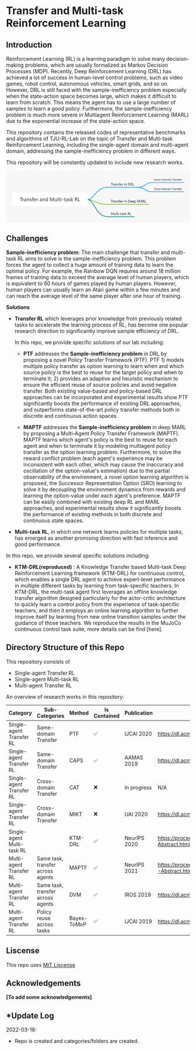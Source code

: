 # Transfer and Multi-task Reinforcement Learning

## Introduction

Reinforcement Learning (RL) is a learning paradigm to solve many decision-making problems, which are usually formalized as Markov Decision Processes (MDP). Recently, Deep Reinforcement Learning (DRL) has achieved a lot of success in human-level control problems, such as video games, robot control, autonomous vehicles, smart grids, and so on. However, DRL is still faced with the sample-inefficiency problem especially when the state-action space becomes large, which makes it difficult to learn from scratch. This means the agent has to use a large number of samples to learn a good policy. Furthermore, the sample-inefficiency problem is much more severe in Multiagent Reinforcement Learning (MARL) due to the exponential increase of the state-action space.  

This repository contains the released codes of representative benchmarks and algorithms of TJU-RL-Lab on the topic of Transfer and Multi-task Reinforcement Learning, including the single-agent domain and multi-agent domain, addressing the sample-inefficiency problem in different ways.

This repository will be constantly updated to include new research works.  

<p align="center"><img align="center" src="./assets/overview.png" alt="overview" style="zoom:60%;" /></p>

## Challenges 

**Sample-inefficiency problem**: The main challenge that transfer and multi-task RL aims to solve is the sample-inefficiency problem. This problem forces the agent to collect a huge amount of training data to learn the optimal policy. For example, the Rainbow DQN requires around 18 million frames of training data to exceed the average level of human players, which is equivalent to 60 hours of games played by human players. However, human players can usually learn an Atari game within a few minutes and can reach the average level of the same player after one hour of training. 

**Solutions**

- **Transfer RL** which leverages prior knowledge from previously related tasks to accelerate the learning process of RL, has become one popular research direction to significantly improve sample efficiency of DRL.  
  
  In this repo, we provide specific solutions of our lab including:
  * **PTF** addresses the **Sample-inefficiency problem** in DRL by proposing a novel Policy Transfer Framework (PTF). PTF 1) models multiple policy transfer as option learning to learn when and which source policy is the best to reuse for the target policy and when to terminate it; 2) provides an adaptive and heuristic mechanism to ensure the efficient reuse of source policies and avoid negative transfer. Both existing value-based and policy-based DRL approaches can be incorporated and experimental results show PTF significantly boosts the performance of existing DRL approaches, and outperforms state-of-the-art policy transfer methods both in discrete and continuous action spaces.

  * **MAPTF** addresses the **Sample-inefficiency problem** in deep MARL by proposing a Multi-Agent Policy Transfer Framework (MAPTF). MAPTF learns which agent's policy is the best to reuse for each agent and when to terminate it by modeling multiagent policy transfer as the option learning problem. Furthermore, to solve the reward conflict problem (each agent's experience may be inconsistent with each other, which may cause the inaccuracy and oscillation of the option-value's estimation) due to the partial observability of the environment, a novel option learning algorithm is proposed, the Successor Representation Option (SRO) learning to solve it by decoupling the environment dynamics from rewards and learning the option-value under each agent's preference. MAPTF can be easily combined with existing deep RL and MARL approaches, and experimental results show it significantly boosts the performance of existing methods in both discrete and continuous state spaces.


- **Multi-task RL**, in which one network learns policies for multiple tasks, has emerged as another promising direction with fast inference and good performance.

In this repo, we provide several specific solutions including:

* **KTM-DRL(reproduced)** : A Knowledge Transfer based Multi-task Deep Reinforcement Learning framework (KTM-DRL) for continuous control, which enables a single DRL agent to achieve expert-level performance in multiple different tasks by learning from task-specific teachers. In KTM-DRL, the multi-task agent first leverages an offline knowledge transfer algorithm designed particularly for the actor-critic architecture to quickly learn a control policy from the experience of task-specific teachers, and then it employs an online learning algorithm to further improve itself by learning from new online transition samples under the guidance of those teachers. We reproduce the results in the MuJoCo continuous control task suite, more details can be find [here].

## Directory Structure of this Repo

This repository consists of 
 * Single-agent Transfer RL
 * Single-agent Multi-task RL
 * Multi-agent Transfer RL

An overview of research works in this repository:

| Category | Sub-Categories | Method |  Is Contained  | Publication | Link |
| ------ | ------ | ----- | --- | ------ | ------ |
| Single-agent Transfer RL | Same-domain Transfer | PTF  | :white_check_mark: |IJCAI 2020| https://dl.acm.org/doi/abs/10.5555/3491440.3491868 |
| Single-agent Transfer RL | Same-domain Transfer | CAPS  | :white_check_mark: |AAMAS 2019| https://dl.acm.org/doi/abs/10.5555/3306127.3331795 |
| Single-agent Transfer RL | Cross-domain Transfer| CAT  | :x: | In progress | N/A |
| Single-agent Transfer RL | Cross-domain Transfer| MIKT  | :x: | UAI 2020 | https://dl.acm.org/doi/abs/10.5555/3306127.3331795 |
| Single-agent Multi-task RL |  | KTM-DRL  | :white_check_mark: | NeurIPS 2020 | https://proceedings.neurips.cc/paper/2020/hash/acab0116c354964a558e65bdd07ff047-Abstract.html|
| Multi-agent Transfer RL | Same task, transfer across agents | MAPTF  | :white_check_mark: | NeurIPS 2021 | https://proceedings.neurips.cc/paper/2021/hash/8d9a6e908ed2b731fb96151d9bb94d49-Abstract.html|
| Multi-agent Transfer RL | Same task, transfer across agents | DVM  | :white_check_mark: | IROS 2019 | https://dl.acm.org/doi/abs/10.5555/3306127.3331795|
| Multi-agent Transfer RL | Policy reuse across tasks | Bayes-ToMoP  | :white_check_mark: | IJCAI 2019 | https://dl.acm.org/doi/abs/10.5555/3367032.3367121|


## Liscense

This repo uses [MIT Liscense](https://github.com/TJU-DRL-LAB/transfer-and-multi-task-reinforcemente-learning/blob/main/LICENSE)

## Acknowledgements

**[To add some acknowledgements]**

## *Update Log

2022-03-18:  
-  Repo is created and categories/folders are created.





